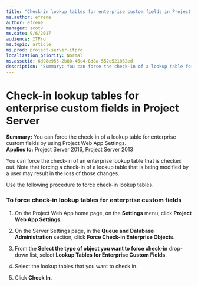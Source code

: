 ```yaml
---
title: "Check-in lookup tables for enterprise custom fields in Project Server"
ms.author: efrene
author: efrene
manager: scotv
ms.date: 9/6/2017
audience: ITPro
ms.topic: article
ms.prod: project-server-itpro
localization_priority: Normal
ms.assetid: 6d98e955-2b80-46c4-8d8a-552e521062ed
description: "Summary: You can force the check-in of a lookup table for enterprise custom fields by using Project Web App Settings."
---
```


# Check-in lookup tables for enterprise custom fields in Project Server
 
 **Summary:** You can force the check-in of a lookup table for enterprise custom fields by using Project Web App Settings.<br/>
**Applies to:** Project Server 2016, Project Server 2013
  
You can force the check-in of an enterprise lookup table that is checked out. Note that forcing a check-in of a lookup table that is being modified by a user may result in the loss of those changes.
  
Use the following procedure to force check-in lookup tables.
  
### To force check-in lookup tables for enterprise custom fields

1. On the Project Web App home page, on the **Settings** menu, click **Project Web App Settings**.
    
2. On the Server Settings page, in the **Queue and Database Administration** section, click **Force Check-in Enterprise Objects**.
    
3. From the **Select the type of object you want to force check-in** drop-down list, select **Lookup Tables for Enterprise Custom Fields**.
    
4. Select the lookup tables that you want to check in.
    
5. Click **Check In**.
    

